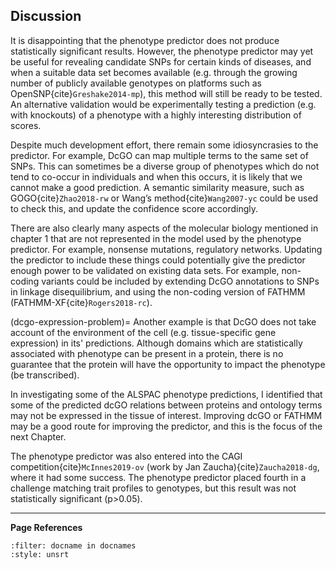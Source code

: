 ## Discussion
It is disappointing that the phenotype predictor does not produce statistically significant results.
However, the phenotype predictor may yet be useful for revealing candidate SNPs for certain kinds of diseases, and when a suitable data set becomes available (e.g. through the growing number of publicly available genotypes on platforms such as OpenSNP{cite}`Greshake2014-mp`), this method will still be ready to be tested. 
An alternative validation would be experimentally testing a prediction (e.g. with knockouts) of a phenotype with a highly interesting distribution of scores.

[//]: # (TODO: How many terms appear to be successful? How many more than we would expect? Does this imply how much of our biology is influenced by missense mutations versus other tyoes? Or is it more of a relfection of the quality of our data.)

[//]: # (TODO: Optional: Phenotypes where haplotype is not how things are clustering versus where they are)

[//]: # (TODO: Discuss that genotyping data may not collect the right information for many phenotypes. Since genotype data contains far less variants.)

Despite much development effort, there remain some idiosyncrasies to the predictor. For example, DcGO can map multiple terms to the same set of SNPs. This can sometimes be a diverse group of phenotypes which do not tend to co-occur in individuals and when this occurs, it is likely that we cannot make a good prediction. A semantic similarity measure, such as GOGO{cite}`Zhao2018-rw` or Wang’s method{cite}`Wang2007-yc` could be used to check this, and update the confidence score accordingly.


There are also clearly many aspects of the molecular biology mentioned in chapter 1 that are not represented in the model used by the phenotype predictor. For example, nonsense mutations, regulatory networks. Updating the predictor to include these things could potentially give the predictor enough power to be validated on existing data sets. For example, non-coding variants could be included by extending DcGO annotations to SNPs in linkage disequilibrium, and using the non-coding version of FATHMM (FATHMM-XF{cite}`Rogers2018-rc`).

(dcgo-expression-problem)=
Another example is that DcGO does not take account of the environment of the cell (e.g. tissue-specific gene expression) in its' predictions. Although domains which are statistically associated with phenotype can be present in a protein, there is no guarantee that the protein will have the opportunity to impact the phenotype (be transcribed).

In investigating some of the ALSPAC phenotype predictions, I identified that some of the predicted dcGO relations between proteins and ontology terms may not be expressed in the tissue of interest. Improving dcGO or FATHMM may be a good route for improving the predictor, and this is the focus of the next Chapter.

The phenotype predictor was also entered into the CAGI competition{cite}`McInnes2019-ov` (work by Jan Zaucha){cite}`Zaucha2018-dg`, where it had some success. The phenotype predictor placed fourth in a challenge matching trait profiles to genotypes, but this result was not statistically significant (p>0.05).

---
**Page References**

```{bibliography} /_bibliography/references.bib
:filter: docname in docnames
:style: unsrt
```
